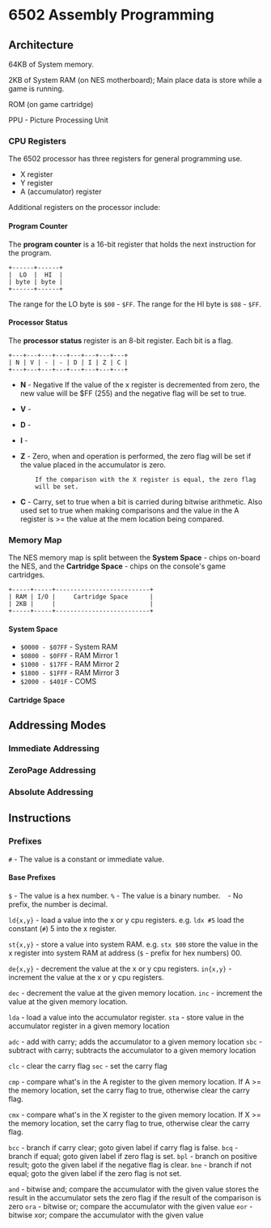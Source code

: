 6502 Assembly Programming
=========================

Architecture
------------
64KB of System memory.

2KB of System RAM (on NES motherboard); Main place data is store while
a game is running.

ROM (on game cartridge)

PPU - Picture Processing Unit

### CPU Registers
The 6502 processor has three registers for general programming use.

* X register
* Y register
* A (accumulator) register

Additional registers on the processor include:

#### Program Counter
The **program counter** is a 16-bit register that holds the next
instruction for the program.

```ascii
+------+------+
|  LO  |  HI  |
| byte | byte |
+------+------+
```

The range for the LO byte is `$00` - `$FF`.
The range for the HI byte is `$08` - `$FF`.

#### Processor Status
The **processor status** register is an 8-bit register. Each bit is a flag.

```ascii
+---+---+---+---+---+---+---+---+
| N | V | - | - | D | I | Z | C |
+---+---+---+---+---+---+---+---+
```

* **N** - Negative
          If the value of the x register is decremented from
          zero, the new value will be $FF (255) and the negative flag
          will be set to true.

* **V** - 
* **D** - 
* **I** - 
* **Z** - Zero, when and operation is performed, the zero flag will be
          set if the value placed in the accumulator is zero.

          If the comparison with the X register is equal, the zero flag
          will be set.

* **C** - Carry, set to true when a bit is carried during bitwise
          arithmetic. Also used set to true when making comparisons and
          the value in the A register is >= the value at the mem
          location being compared.


### Memory Map
The NES memory map is split between the **System Space** - chips
on-board the NES, and the **Cartridge Space** - chips on the console's
game cartridges.

```ascii
+-----+-----+--------------------------+
| RAM | I/O |     Cartridge Space      |
| 2KB |     |                          |
+-----+-----+--------------------------+
```

#### System Space
* `$0000 - $07FF` - System RAM
* `$0800 - $0FFF` - RAM Mirror 1
* `$1000 - $17FF` - RAM Mirror 2
* `$1800 - $1FFF` - RAM Mirror 3
* `$2000 - $401F` - COMS

#### Cartridge Space


Addressing Modes
----------------
### Immediate Addressing
### ZeroPage Addressing
### Absolute Addressing


Instructions
------------
### Prefixes
`#` - The value is a constant or immediate value.

#### Base Prefixes
`$` - The value is a hex number.
`%` - The value is a binary number.
` ` - No prefix, the number is decimal.


`ld{x,y}` - load a value into the x or y cpu registers.
  e.g. `ldx #5`
  load the constant (`#`) 5 into the x register.

`st{x,y}` - store a value into system RAM.
  e.g. `stx $00`
  store the value in the x register into system RAM at address
  (`$` - prefix for hex numbers) 00.

`de{x,y}` - decrement the value at the x or y cpu registers.
`in{x,y}` - increment the value at the x or y cpu registers.

`dec` - decrement the value at the given memory location.
`inc` - increment the value at the given memory location.

`lda` - load a value into the accumulator register.
`sta` - store value in the accumulator register in a given memory location

`adc` - add with carry; adds the accumulator to a given memory location
`sbc` - subtract with carry; subtracts the accumulator to a given
        memory location

`clc` - clear the carry flag
`sec` - set the carry flag

`cmp` - compare what's in the A register to the given memory location.
        If A >= the memory location, set the carry flag to true,
        otherwise clear the carry flag.

`cmx` - compare what's in the X register to the given memory location.
        If X >= the memory location, set the carry flag to true,
        otherwise clear the carry flag.

`bcc` - branch if carry clear; goto given label if carry flag is false.
`bcq` - branch if equal; goto given label if zero flag is set.
`bpl` - branch on positive result; goto the given label if the negative
        flag is clear.
`bne` - branch if not equal; goto the given label if the zero flag is
        not set.

`and` - bitwise and; compare the accumulator with the given value
        stores the result in the accumulator
        sets the zero flag if the result of the comparison is zero
`ora` - bitwise or; compare the accumulator with the given value
`eor` - bitwise xor; compare the accumulator with the given value
